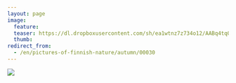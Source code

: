 ```yaml
---
layout: page
image:
  feature:
  teaser: https://dl.dropboxusercontent.com/sh/ea1wtnz7z734o12/AABq4tqO_yUJhrZkyI3SnRxfa/luontokuvat/syksy/DSC14351-245px.jpg
  thumb:
redirect_from:
  - /en/pictures-of-finnish-nature/autumn/00030
---
```


[![](https://dl.dropboxusercontent.com/sh/ea1wtnz7z734o12/AAAIr0Y9_68NzBRR7NYx_OcKa/luontokuvat/syksy/DSC14351-800px.jpg)](https://dl.dropboxusercontent.com/sh/ea1wtnz7z734o12/AAAehB9jyyGGWRIH_wTZJ-GTa/luontokuvat/syksy/DSC14351.jpg)
